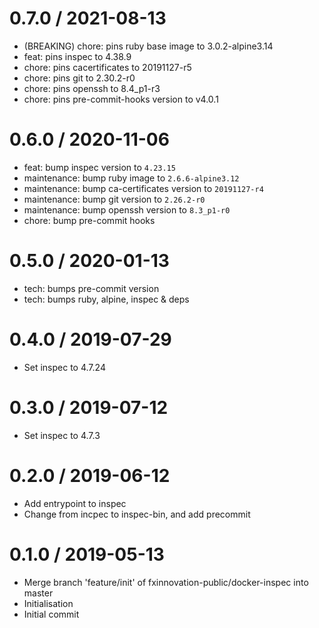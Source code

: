 0.7.0 / 2021-08-13
==================

  * (BREAKING) chore: pins ruby base image to 3.0.2-alpine3.14
  * feat: pins inspec to 4.38.9
  * chore: pins cacertificates to 20191127-r5
  * chore: pins git to 2.30.2-r0
  * chore: pins openssh to 8.4_p1-r3
  * chore: pins pre-commit-hooks version to v4.0.1

0.6.0 / 2020-11-06
==================

  * feat: bump inspec version to `4.23.15`
  * maintenance: bump ruby image to `2.6.6-alpine3.12`
  * maintenance: bump ca-certificates version to `20191127-r4`
  * maintenance: bump git version to `2.26.2-r0`
  * maintenance: bump openssh version to `8.3_p1-r0`
  * chore: bump pre-commit hooks

0.5.0 / 2020-01-13
==================

  * tech: bumps pre-commit version
  * tech: bumps ruby, alpine, inspec & deps

0.4.0 / 2019-07-29
==================

  * Set inspec to 4.7.24

0.3.0 / 2019-07-12
==================

  * Set inspec to 4.7.3

0.2.0 / 2019-06-12
==================

  * Add entrypoint to inspec
  * Change from incpec to inspec-bin, and add precommit

0.1.0 / 2019-05-13
==================

  * Merge branch 'feature/init' of fxinnovation-public/docker-inspec into master
  * Initialisation
  * Initial commit
